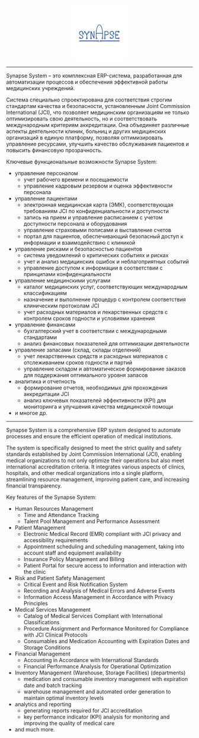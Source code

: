 <div id="header" align="center">
       <img
       width="150px"
       src="../assets/App logo 256x256 circle.png"
       alt="Logo"
       />
</div>

---

Synapse System – это комплексная ERP-система, разработанная для автоматизации процессов и обеспечения эффективной работы медицинских учреждений.

Система специально спроектирована для соответствия строгим стандартам качества и безопасности, установленным Joint Commission International (JCI), что позволяет медицинским организациям не только оптимизировать свою деятельность, но и соответствовать международным критериям аккредитации. Она объединяет различные аспекты деятельности клиник, больниц и других медицинских организаций в единую платформу, позволяя оптимизировать управление ресурсами, улучшить качество обслуживания пациентов и повысить финансовую прозрачность.

Ключевые функциональные возможности Synapse System:
- управление персоналом
	- учет рабочего времени и посещаемости
	- управление кадровым резервом и оценка эффективности персонала
- управление пациентами
	- электронная медицинская карта (ЭМК), соответствующая требованиям JCI по конфиденциальности и доступности
	- запись на прием и управление расписанием с учетом доступности персонала и оборудования
	- управление страховыми полисами и выставление счетов
	- портал для пациентов, обеспечивающий безопасный доступ к информации и взаимодействию с клиникой
- управление рисками и безопасностью пациентов
	- cистема уведомлений о критических событиях и рисках
	- учет и анализ медицинских ошибок и неблагоприятных событий
	- управление доступом к информации в соответствии с принципами конфиденциальности
- управление медицинскими услугами
	- каталог медицинских услуг, соответствующих международным классификациям
	- назначение и выполнение процедур с контролем соответствия клиническим протоколам JCI
	- учет расходных материалов и лекарственных средств с контролем сроков годности и условиями хранения
- управление финансами
	- бухгалтерский учет в соответствии с международными стандартами
	- анализ финансовых показателей для оптимизации деятельности
- управление запасами (склад, склады отделений)
	- учет лекарственных средств и расходных материалов с отслеживанием сроков годности и партий
	- управление складом и автоматическое формирование заказов для поддержания оптимального уровня запасов
- аналитика и отчетность
	- формирование отчетов, необходимых для прохождения аккредитации JCI
	- анализ ключевых показателей эффективности (KPI) для мониторинга и улучшения качества медицинской помощи
- и многое др. 

---

Synapse System is a comprehensive ERP system designed to automate processes and ensure the efficient operation of medical institutions.

The system is specifically designed to meet the strict quality and safety standards established by Joint Commission International (JCI), enabling medical organizations to not only optimize their operations but also meet international accreditation criteria. It integrates various aspects of clinics, hospitals, and other medical organizations into a single platform, streamlining resource management, improving patient care, and increasing financial transparency.

Key features of the Synapse System:
- Human Resources Management
	- Time and Attendance Tracking
	- Talent Pool Management and Performance Assessment
- Patient Management
	- Electronic Medical Record (EMR) compliant with JCI privacy and accessibility requirements
	- Appointment scheduling and scheduling management, taking into account staff and equipment availability
	- Insurance Policy Management and Billing
	- Patient Portal for secure access to information and interaction with the clinic
- Risk and Patient Safety Management
	- Critical Event and Risk Notification System
	- Recording and Analysis of Medical Errors and Adverse Events
	- Information Access Management in Accordance with Privacy Principles
- Medical Services Management
	- Catalog of Medical Services Compliant with International Classifications
	- Procedure Assignment and Performance Monitored for Compliance with JCI Clinical Protocols
	- Consumables and Medication Accounting with Expiration Dates and Storage Conditions
- Financial Management
	- Accounting in Accordance with International Standards
	- Financial Performance Analysis for Operational Optimization
- Inventory Management (Warehouse, Storage Facilities) (departments)
	- medication and consumable inventory management with expiration date and batch tracking
	- warehouse management and automated order generation to maintain optimal inventory levels
- analytics and reporting
	- generating reports required for JCI accreditation
	- key performance indicator (KPI) analysis for monitoring and improving the quality of medical care
- and much more.